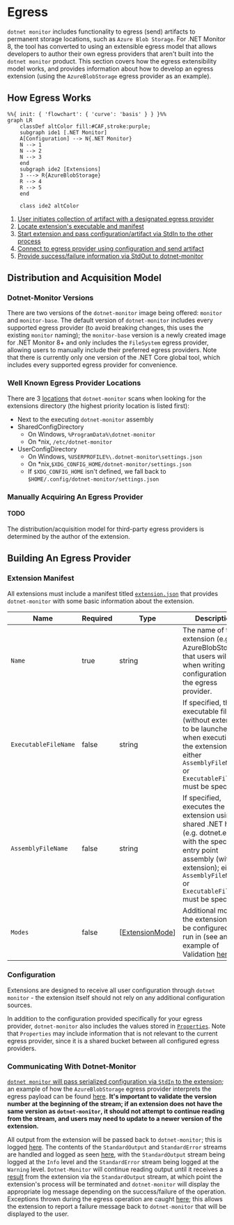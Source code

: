 # Egress

`dotnet monitor` includes functionality to egress (send) artifacts to permanent storage locations, such as `Azure Blob Storage`. For .NET Monitor 8, the tool has converted to using an extensible egress model that allows developers to author their own egress providers that aren't built into the `dotnet monitor` product. This section covers how the egress extensibility model works, and provides information about how to develop an egress extension (using the `AzureBlobStorage` egress provider as an example).

## How Egress Works

```mermaid
%%{ init: { 'flowchart': { 'curve': 'basis' } } }%%
graph LR
    classDef altColor fill:#CAF,stroke:purple;
    subgraph ide1 [.NET Monitor]
    A[Configuration] --> N{.NET Monitor}
    N --> 1
    N --> 2
    N --> 3
    end
    subgraph ide2 [Extensions]
    3 ---> R{AzureBlobStorage}
    R --> 4
    R --> 5
    end

    class ide2 altColor
```

1. [User initiates collection of artifact with a designated egress provider](https://github.com/dotnet/dotnet-monitor/blob/7fed5e6937fe520f0d4e868edc455f63dfad6d87/src/Microsoft.Diagnostics.Monitoring.WebApi/Operation/EgressOperation.cs#L45)
1. [Locate extension's executable and manifest](https://github.com/dotnet/dotnet-monitor/blob/7fed5e6937fe520f0d4e868edc455f63dfad6d87/src/Tools/dotnet-monitor/Extensibility/ExtensionDiscoverer.cs#L28)
1. [Start extension and pass configuration/artifact via StdIn to the other process](https://github.com/dotnet/dotnet-monitor/blob/7fed5e6937fe520f0d4e868edc455f63dfad6d87/src/Tools/dotnet-monitor/Egress/Extension/EgressExtension.cs#L102)
1. [Connect to egress provider using configuration and send artifact](https://github.com/dotnet/dotnet-monitor/blob/7fed5e6937fe520f0d4e868edc455f63dfad6d87/src/Extensions/AzureBlobStorage/AzureBlobEgressProvider.cs#L36)
1. [Provide success/failure information via StdOut to dotnet-monitor](https://github.com/dotnet/dotnet-monitor/blob/7fed5e6937fe520f0d4e868edc455f63dfad6d87/src/Microsoft.Diagnostics.Monitoring.Extension.Common/EgressHelper.cs#L77)


## Distribution and Acquisition Model

### Dotnet-Monitor Versions

There are two versions of the `dotnet-monitor` image being offered: `monitor` and `monitor-base`. The default version of `dotnet-monitor` includes every supported egress provider (to avoid breaking changes, this uses the existing `monitor` naming); the `monitor-base` version is a newly created image for .NET Monitor 8+ and only includes the `FileSystem` egress provider, allowing users to manually include their preferred egress providers. Note that there is currently only one version of the .NET Core global tool, which includes every supported egress provider for convenience.

### Well Known Egress Provider Locations

There are 3 [locations](https://github.com/dotnet/dotnet-monitor/blob/7fed5e6937fe520f0d4e868edc455f63dfad6d87/src/Tools/dotnet-monitor/ServiceCollectionExtensions.cs#L279) that `dotnet-monitor` scans when looking for the extensions directory (the highest priority location is listed first):
- Next to the executing `dotnet-monitor` assembly
- SharedConfigDirectory
  - On Windows, `%ProgramData%\dotnet-monitor`
  - On *nix, `/etc/dotnet-monitor`
- UserConfigDirectory
  - On Windows, `%USERPROFILE%\.dotnet-monitor\settings.json`
  - On *nix,`$XDG_CONFIG_HOME/dotnet-monitor/settings.json`
  - If `$XDG_CONFIG_HOME` isn't defined, we fall back to `$HOME/.config/dotnet-monitor/settings.json`
### Manually Acquiring An Egress Provider
#### TODO

The distribution/acquisition model for third-party egress providers is determined by the author of the extension.

## Building An Egress Provider

### Extension Manifest

All extensions must include a manifest titled [`extension.json`](https://github.com/dotnet/dotnet-monitor/blob/7fed5e6937fe520f0d4e868edc455f63dfad6d87/src/Extensions/AzureBlobStorage/extension.json) that provides `dotnet-monitor` with some basic information about the extension.

| Name | Required | Type | Description |
|---|---|---|---|
| `Name` | true | string | The name of the extension (e.g. AzureBlobStorage) that users will use when writing configuration for the egress provider. |
| `ExecutableFileName` | false | string | If specified, the executable file (without extension) to be launched when executing the extension; either `AssemblyFileName` or `ExecutableFileName` must be specified. |
| `AssemblyFileName` | false | string | If specified, executes the extension using the shared .NET host (e.g. dotnet.exe) with the specified entry point assembly (without extension); either `AssemblyFileName` or `ExecutableFileName` must be specified. |
| `Modes` | false | [[ExtensionMode](../api/definitions.md#extensionmode)] | Additional modes the extension can be configured to run in (see an example of Validation [here](https://github.com/dotnet/dotnet-monitor/blob/7fed5e6937fe520f0d4e868edc455f63dfad6d87/src/Microsoft.Diagnostics.Monitoring.Extension.Common/EgressHelper.cs#L80)). |

### Configuration

Extensions are designed to receive all user configuration through `dotnet monitor` - the extension itself should not rely on any additional configuration sources.

In addition to the configuration provided specifically for your egress provider, `dotnet-monitor` also includes the values stored in [`Properties`](https://github.com/dotnet/dotnet-monitor/blob/7fed5e6937fe520f0d4e868edc455f63dfad6d87/src/Microsoft.Diagnostics.Monitoring.Options/EgressOptions.cs#L21). Note that `Properties` may include information that is not relevant to the current egress provider, since it is a shared bucket between all configured egress providers.

### Communicating With Dotnet-Monitor

[`dotnet monitor` will pass serialized configuration via `StdIn` to the extension](https://github.com/dotnet/dotnet-monitor/blob/7fed5e6937fe520f0d4e868edc455f63dfad6d87/src/Tools/dotnet-monitor/Egress/Extension/EgressExtension.cs#L182); an example of how the `AzureBlobStorage` egress provider interprets the egress payload can be found [here](https://github.com/dotnet/dotnet-monitor/blob/7fed5e6937fe520f0d4e868edc455f63dfad6d87/src/Microsoft.Diagnostics.Monitoring.Extension.Common/EgressHelper.cs#L141). **It's important to validate the version number at the beginning of the stream; if an extension does not have the same version as `dotnet-monitor`, it should not attempt to continue reading from the stream, and users may need to update to a newer version of the extension.**

All output from the extension will be passed back to `dotnet-monitor`; this is logged [here](https://github.com/dotnet/dotnet-monitor/blob/7fed5e6937fe520f0d4e868edc455f63dfad6d87/src/Tools/dotnet-monitor/Egress/Extension/EgressExtension.OutputParser.cs#L62). The contents of the `StandardOutput` and `StandardError` streams are handled and logged as seen [here](https://github.com/dotnet/dotnet-monitor/blob/7fed5e6937fe520f0d4e868edc455f63dfad6d87/src/Tools/dotnet-monitor/Egress/Extension/EgressExtension.OutputParser.cs#L32), with the `StandardOutput` stream being logged at the `Info` level and the `StandardError` stream being logged at the `Warning` level. `Dotnet-Monitor` will continue reading output until it receives a [result](https://github.com/dotnet/dotnet-monitor/blob/7fed5e6937fe520f0d4e868edc455f63dfad6d87/src/Tools/dotnet-monitor/Egress/Extension/EgressArtifactResult.cs) from the extension via the `StandardOutput` stream, at which point the extension's process will be terminated and `dotnet-monitor` will display the appropriate log message depending on the success/failure of the operation. Exceptions thrown during the egress operation are caught [here](https://github.com/dotnet/dotnet-monitor/blob/7fed5e6937fe520f0d4e868edc455f63dfad6d87/src/Microsoft.Diagnostics.Monitoring.Extension.Common/EgressHelper.cs#L71); this allows the extension to report a failure message back to `dotnet-monitor` that will be displayed to the user.

